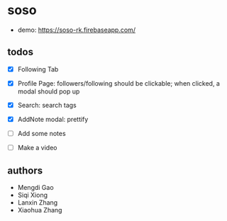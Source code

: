 # soso
- demo: https://soso-rk.firebaseapp.com/

## todos
- [x] Following Tab
- [x] Profile Page:              followers/following should be clickable; when clicked, a modal should pop up
- [x] Search:                    search tags
- [x] AddNote modal:             prettify
  
- [ ] Add some notes
- [ ] Make a video

## authors
- Mengdi Gao
- Siqi Xiong
- Lanxin Zhang
- Xiaohua Zhang
